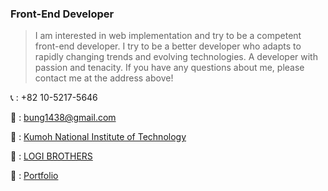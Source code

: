 ### Front-End Developer

> I am interested in web implementation and try to be a competent front-end developer. 
> I try to be a better developer who adapts to rapidly changing trends and evolving technologies.
> A developer with passion and tenacity.
> If you have any questions about me, please contact me at the address above!

📞 : +82 10-5217-5646

📩 : bung1438@gmail.com

🏫 : [Kumoh National Institute of Technology](https://www.kumoh.ac.kr/ko/index.do)

🏢 : [LOGI BROTHERS](https://thewaytosunset.notion.site/thewaytosunset/We-Are-LOGI-BROTHERS-29fd0a77d6ef4e65ba66af7865ed6ce2)

🧑 : [Portfolio](https://gunwoongpark.github.io/portfolio/)
